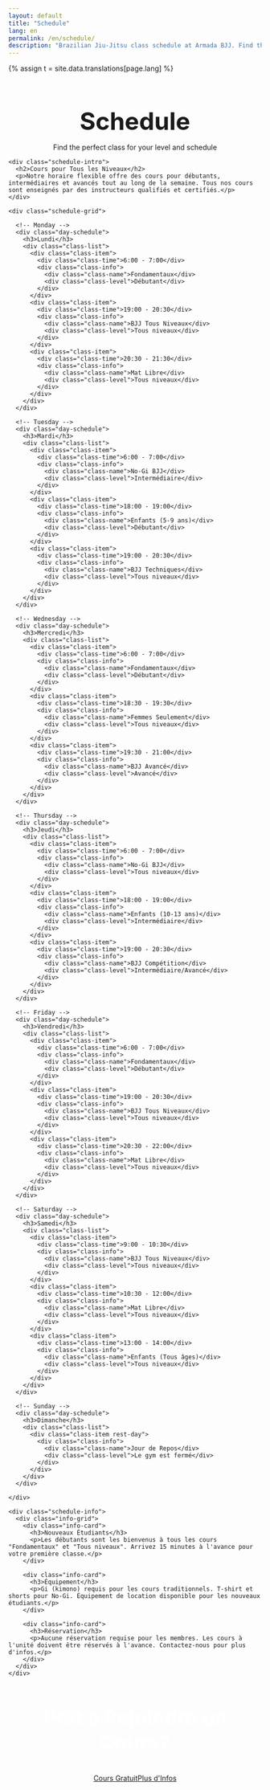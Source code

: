 ```yaml
---
layout: default
title: "Schedule"
lang: en
permalink: /en/schedule/
description: "Brazilian Jiu-Jitsu class schedule at Armada BJJ. Find the perfect class for your level and schedule."
---
```


{% assign t = site.data.translations[page.lang] %}

<div class="page-header">
  <div class="wrapper">
    <h1>Schedule</h1>
    <p>Find the perfect class for your level and schedule</p>
  </div>
</div>

<section class="schedule-section">
  <div class="wrapper">
    
    <div class="schedule-intro">
      <h2>Cours pour Tous les Niveaux</h2>
      <p>Notre horaire flexible offre des cours pour débutants, intermédiaires et avancés tout au long de la semaine. Tous nos cours sont enseignés par des instructeurs qualifiés et certifiés.</p>
    </div>
    
    <div class="schedule-grid">
      
      <!-- Monday -->
      <div class="day-schedule">
        <h3>Lundi</h3>
        <div class="class-list">
          <div class="class-item">
            <div class="class-time">6:00 - 7:00</div>
            <div class="class-info">
              <div class="class-name">Fondamentaux</div>
              <div class="class-level">Débutant</div>
            </div>
          </div>
          <div class="class-item">
            <div class="class-time">19:00 - 20:30</div>
            <div class="class-info">
              <div class="class-name">BJJ Tous Niveaux</div>
              <div class="class-level">Tous niveaux</div>
            </div>
          </div>
          <div class="class-item">
            <div class="class-time">20:30 - 21:30</div>
            <div class="class-info">
              <div class="class-name">Mat Libre</div>
              <div class="class-level">Tous niveaux</div>
            </div>
          </div>
        </div>
      </div>
      
      <!-- Tuesday -->
      <div class="day-schedule">
        <h3>Mardi</h3>
        <div class="class-list">
          <div class="class-item">
            <div class="class-time">6:00 - 7:00</div>
            <div class="class-info">
              <div class="class-name">No-Gi BJJ</div>
              <div class="class-level">Intermédiaire</div>
            </div>
          </div>
          <div class="class-item">
            <div class="class-time">18:00 - 19:00</div>
            <div class="class-info">
              <div class="class-name">Enfants (5-9 ans)</div>
              <div class="class-level">Débutant</div>
            </div>
          </div>
          <div class="class-item">
            <div class="class-time">19:00 - 20:30</div>
            <div class="class-info">
              <div class="class-name">BJJ Techniques</div>
              <div class="class-level">Tous niveaux</div>
            </div>
          </div>
        </div>
      </div>
      
      <!-- Wednesday -->
      <div class="day-schedule">
        <h3>Mercredi</h3>
        <div class="class-list">
          <div class="class-item">
            <div class="class-time">6:00 - 7:00</div>
            <div class="class-info">
              <div class="class-name">Fondamentaux</div>
              <div class="class-level">Débutant</div>
            </div>
          </div>
          <div class="class-item">
            <div class="class-time">18:30 - 19:30</div>
            <div class="class-info">
              <div class="class-name">Femmes Seulement</div>
              <div class="class-level">Tous niveaux</div>
            </div>
          </div>
          <div class="class-item">
            <div class="class-time">19:30 - 21:00</div>
            <div class="class-info">
              <div class="class-name">BJJ Avancé</div>
              <div class="class-level">Avancé</div>
            </div>
          </div>
        </div>
      </div>
      
      <!-- Thursday -->
      <div class="day-schedule">
        <h3>Jeudi</h3>
        <div class="class-list">
          <div class="class-item">
            <div class="class-time">6:00 - 7:00</div>
            <div class="class-info">
              <div class="class-name">No-Gi BJJ</div>
              <div class="class-level">Tous niveaux</div>
            </div>
          </div>
          <div class="class-item">
            <div class="class-time">18:00 - 19:00</div>
            <div class="class-info">
              <div class="class-name">Enfants (10-13 ans)</div>
              <div class="class-level">Intermédiaire</div>
            </div>
          </div>
          <div class="class-item">
            <div class="class-time">19:00 - 20:30</div>
            <div class="class-info">
              <div class="class-name">BJJ Compétition</div>
              <div class="class-level">Intermédiaire/Avancé</div>
            </div>
          </div>
        </div>
      </div>
      
      <!-- Friday -->
      <div class="day-schedule">
        <h3>Vendredi</h3>
        <div class="class-list">
          <div class="class-item">
            <div class="class-time">6:00 - 7:00</div>
            <div class="class-info">
              <div class="class-name">Fondamentaux</div>
              <div class="class-level">Débutant</div>
            </div>
          </div>
          <div class="class-item">
            <div class="class-time">19:00 - 20:30</div>
            <div class="class-info">
              <div class="class-name">BJJ Tous Niveaux</div>
              <div class="class-level">Tous niveaux</div>
            </div>
          </div>
          <div class="class-item">
            <div class="class-time">20:30 - 22:00</div>
            <div class="class-info">
              <div class="class-name">Mat Libre</div>
              <div class="class-level">Tous niveaux</div>
            </div>
          </div>
        </div>
      </div>
      
      <!-- Saturday -->
      <div class="day-schedule">
        <h3>Samedi</h3>
        <div class="class-list">
          <div class="class-item">
            <div class="class-time">9:00 - 10:30</div>
            <div class="class-info">
              <div class="class-name">BJJ Tous Niveaux</div>
              <div class="class-level">Tous niveaux</div>
            </div>
          </div>
          <div class="class-item">
            <div class="class-time">10:30 - 12:00</div>
            <div class="class-info">
              <div class="class-name">Mat Libre</div>
              <div class="class-level">Tous niveaux</div>
            </div>
          </div>
          <div class="class-item">
            <div class="class-time">13:00 - 14:00</div>
            <div class="class-info">
              <div class="class-name">Enfants (Tous âges)</div>
              <div class="class-level">Tous niveaux</div>
            </div>
          </div>
        </div>
      </div>
      
      <!-- Sunday -->
      <div class="day-schedule">
        <h3>Dimanche</h3>
        <div class="class-list">
          <div class="class-item rest-day">
            <div class="class-info">
              <div class="class-name">Jour de Repos</div>
              <div class="class-level">Le gym est fermé</div>
            </div>
          </div>
        </div>
      </div>
      
    </div>
    
    <div class="schedule-info">
      <div class="info-grid">
        <div class="info-card">
          <h3>Nouveaux Étudiants</h3>
          <p>Les débutants sont les bienvenus à tous les cours "Fondamentaux" et "Tous niveaux". Arrivez 15 minutes à l'avance pour votre première classe.</p>
        </div>
        
        <div class="info-card">
          <h3>Équipement</h3>
          <p>Gi (kimono) requis pour les cours traditionnels. T-shirt et shorts pour No-Gi. Équipement de location disponible pour les nouveaux étudiants.</p>
        </div>
        
        <div class="info-card">
          <h3>Réservation</h3>
          <p>Aucune réservation requise pour les membres. Les cours à l'unité doivent être réservés à l'avance. Contactez-nous pour plus d'infos.</p>
        </div>
      </div>
    </div>
    
  </div>
</section>

<section class="schedule-cta">
  <div class="wrapper">
    <div class="cta-content">
      <h2>Prêt à Rejoindre un Cours?</h2>
      <p>Réservez votre cours d'essai gratuit aujourd'hui</p>
      <div class="cta-buttons">
        <a href="{{ '/contact/' | relative_url }}#trial" class="btn btn-primary btn-large">Cours Gratuit</a>
        <a href="{{ '/contact/' | relative_url }}" class="btn btn-secondary btn-large">Plus d'Infos</a>
      </div>
    </div>
  </div>
</section>

<style>
.page-header {
  background: var(--section-bg);
  padding: 120px 0 var(--spacing-xl);
  text-align: center;
}

.page-header h1 {
  font-size: 3rem;
  margin-bottom: var(--spacing-sm);
}

.schedule-section {
  padding: var(--spacing-xl) 0;
}

.schedule-intro {
  text-align: center;
  max-width: 800px;
  margin: 0 auto var(--spacing-xl);
}

.schedule-intro h2 {
  font-size: 2.5rem;
  margin-bottom: var(--spacing-md);
  color: var(--primary-color);
}

.schedule-intro p {
  font-size: 1.1rem;
  color: var(--text-light);
}

.schedule-grid {
  display: grid;
  grid-template-columns: repeat(auto-fit, minmax(300px, 1fr));
  gap: var(--spacing-md);
  margin-bottom: var(--spacing-xl);
}

.day-schedule {
  background: white;
  border-radius: var(--border-radius);
  box-shadow: var(--box-shadow);
  overflow: hidden;
}

.day-schedule h3 {
  background: var(--primary-color);
  color: white;
  text-align: center;
  padding: var(--spacing-md);
  margin: 0;
  font-size: 1.2rem;
}

.class-list {
  padding: var(--spacing-sm);
}

.class-item {
  display: flex;
  align-items: center;
  gap: var(--spacing-md);
  padding: var(--spacing-sm);
  border-bottom: 1px solid var(--border-color);
  transition: var(--transition);
}

.class-item:hover {
  background: var(--section-bg);
}

.class-item:last-child {
  border-bottom: none;
}

.class-item.rest-day {
  justify-content: center;
  opacity: 0.6;
}

.class-time {
  font-weight: 600;
  color: var(--primary-color);
  min-width: 80px;
  font-size: 0.9rem;
}

.class-info {
  flex: 1;
}

.class-name {
  font-weight: 600;
  margin-bottom: 2px;
}

.class-level {
  font-size: 0.9rem;
  color: var(--text-light);
}

.schedule-info {
  margin-bottom: var(--spacing-xl);
}

.info-grid {
  display: grid;
  grid-template-columns: repeat(auto-fit, minmax(280px, 1fr));
  gap: var(--spacing-md);
}

.info-card {
  background: var(--section-bg);
  padding: var(--spacing-md);
  border-radius: var(--border-radius);
  text-align: center;
}

.info-card h3 {
  color: var(--primary-color);
  margin-bottom: var(--spacing-sm);
}

.info-card p {
  color: var(--text-light);
  margin-bottom: 0;
}

.schedule-cta {
  background: var(--primary-color);
  color: white;
  text-align: center;
  padding: var(--spacing-xl) 0;
}

.schedule-cta h2 {
  font-size: 2.5rem;
  margin-bottom: var(--spacing-sm);
}

.schedule-cta p {
  font-size: 1.1rem;
  margin-bottom: var(--spacing-md);
  opacity: 0.9;
}

.cta-buttons {
  display: flex;
  gap: var(--spacing-sm);
  justify-content: center;
  flex-wrap: wrap;
}

@media (max-width: 768px) {
  .page-header h1 {
    font-size: 2rem;
  }
  
  .schedule-intro h2,
  .schedule-cta h2 {
    font-size: 1.8rem;
  }
  
  .schedule-grid {
    grid-template-columns: 1fr;
  }
  
  .class-item {
    flex-direction: column;
    align-items: flex-start;
    gap: var(--spacing-xs);
  }
  
  .class-time {
    min-width: auto;
  }
  
  .cta-buttons {
    flex-direction: column;
    align-items: center;
  }
  
  .btn {
    width: 100%;
    max-width: 300px;
  }
}
</style>